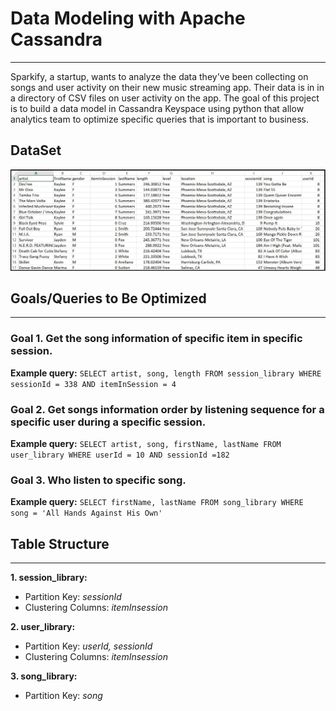 # Data Modeling with Apache Cassandra
_________
Sparkify, a startup, wants to analyze the data they've been collecting on songs and user activity on their new music streaming app. Their data is in  in a directory of CSV files on user activity on the app.
The goal of this project is to build a data model in Cassandra Keyspace using python that allow analytics team to optimize specific queries that is important to business.

## DataSet
![Imgur Image](./images/image_event_datafile_new.jpg)

## Goals/Queries to Be Optimized
____________
### Goal 1. Get the song information of specific item in specific session.
**Example query:** `SELECT artist, song, length FROM session_library WHERE sessionId = 338 AND itemInSession = 4`
 
### Goal 2. Get songs information order by listening sequence for a specific user during a specific session.
**Example query:** `SELECT artist, song, firstName, lastName FROM user_library WHERE userId = 10 AND sessionId =182` 

### Goal 3. Who listen to specific song.
**Example query:** `SELECT firstName, lastName FROM song_library WHERE song = 'All Hands Against His Own'` 

## Table Structure
_____________

**1. session_library:**
- Partition Key: *sessionId*
- Clustering Columns: *itemInsession*

**2. user_library:**
- Partition Key: *userId, sessionId*
- Clustering Columns: *itemInsession*

**3. song_library:**
- Partition Key: *song*
